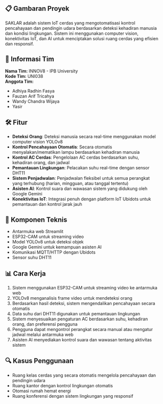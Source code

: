 ## 📋 Gambaran Proyek
SAKLAR adalah sistem IoT cerdas yang mengotomatisasi kontrol pencahayaan dan pendingin udara berdasarkan deteksi kehadiran manusia dan kondisi lingkungan. Sistem ini menggunakan computer vision, konektivitas IoT, dan AI untuk menciptakan solusi ruang cerdas yang efisien dan responsif.

## 👥 Informasi Tim
**Nama Tim:** INNOV8 - IPB University  
**Kode Tim:** UNI038  
**Anggota Tim:**
- Adhiya Radhin Fasya
- Fauzan Arif Tricahya
- Wandy Chandra Wijaya
- Yasir

## 🛠️ Fitur
- **Deteksi Orang**: Deteksi manusia secara real-time menggunakan model computer vision YOLOv8
- **Kontrol Pencahayaan Otomatis**: Secara otomatis menyalakan/mematikan lampu berdasarkan kehadiran manusia
- **Kontrol AC Cerdas**: Pengelolaan AC cerdas berdasarkan suhu, kehadiran orang, dan jadwal
- **Pemantauan Lingkungan**: Pelacakan suhu real-time dengan sensor DHT11
- **Sistem Penjadwalan**: Penjadwalan fleksibel untuk semua perangkat yang terhubung (harian, mingguan, atau tanggal tertentu)
- **Asisten AI**: Kontrol suara dan wawasan sistem yang didukung oleh Google Gemini
- **Konektivitas IoT**: Integrasi penuh dengan platform IoT Ubidots untuk pemantauan dan kontrol jarak jauh

## 🔧 Komponen Teknis
- Antarmuka web Streamlit
- ESP32-CAM untuk streaming video
- Model YOLOv8 untuk deteksi objek
- Google Gemini untuk kemampuan asisten AI
- Komunikasi MQTT/HTTP dengan Ubidots
- Sensor suhu DHT11

## 📊 Cara Kerja
1. Sistem menggunakan ESP32-CAM untuk streaming video ke antarmuka web
2. YOLOv8 menganalisis frame video untuk mendeteksi orang
3. Berdasarkan hasil deteksi, sistem mengendalikan pencahayaan secara otomatis
4. Data suhu dari DHT11 digunakan untuk pemantauan lingkungan
5. Sistem menyesuaikan pengaturan AC berdasarkan suhu, kehadiran orang, dan preferensi pengguna
6. Pengguna dapat mengontrol perangkat secara manual atau mengatur jadwal melalui antarmuka web
7. Asisten AI menyediakan kontrol suara dan wawasan tentang aktivitas sistem

## 🔍 Kasus Penggunaan
- Ruang kelas cerdas yang secara otomatis mengelola pencahayaan dan pendingin udara
- Ruang kantor dengan kontrol lingkungan otomatis
- Otomasi rumah hemat energi
- Ruang konferensi dengan sistem lingkungan yang responsif